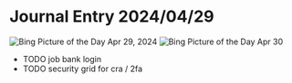 # Journal Entry 2024/04/29

![Bing Picture of the Day Apr 29, 2024](http://bing.com/th?id=OHR.TulouFujian_EN-US6009679228_1920x1080.jpg)
![Bing Picture of the Day Apr 30](https://bing.com/th?id=OHR.CheetahRain_EN-US6179670004_1920x1080.jpg)


- TODO job bank login
- TODO security grid for cra / 2fa
